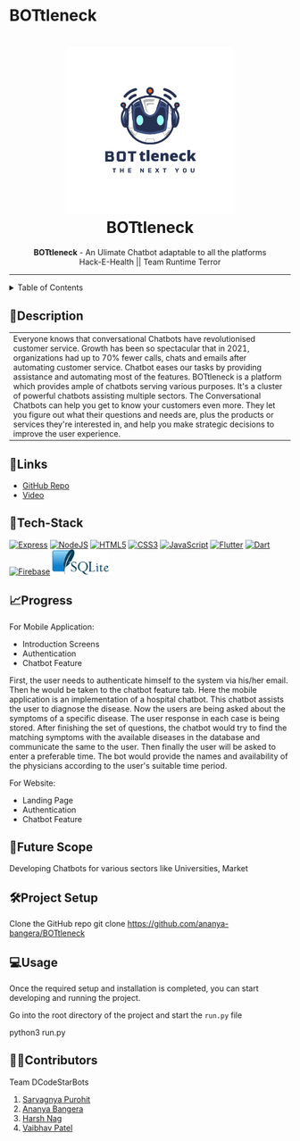 # BOTtleneck
<h1 align="center">
  <a href="https://github.com/ananya-bangera/BOTtleneck">
    <img src="https://github.com/ananya-bangera/BOTtleneck/blob/main/images/logo.png" alt="BOTtleneck" width="300" height="300">
  </a>
  <br>
  BOTtleneck
</h1>
 
<div align="center">
   <strong>BOTtleneck</strong> - An Ulimate Chatbot adaptable to all the platforms<br>
  Hack-E-Health || Team Runtime Terror
</div>

<hr>

<details>
<summary>Table of Contents</summary>

- [Description](#description)
- [Links](#links)
- [Tech Stack](#tech-stack)
- [Progress](#progress)
- [Future Scope](#future-scope)
- [Database Schema](#database-schema)
- [Project Setup](#project-setup)
- [Usage](#usage)
- [Contributors](#contributors)

</details>

## 📝Description

<table>
  <tr>
    <td>
     Everyone knows that conversational Chatbots have revolutionised customer service. Growth has been so spectacular that in 2021, organizations had up to 70% fewer calls, chats and emails after automating customer service. Chatbot eases our tasks by providing assistance and automating most of the features. BOTtleneck is a platform which provides ample of chatbots serving various purposes. It's a cluster of powerful chatbots assisting multiple sectors. The Conversational Chatbots can help you get to know your customers even more. They let you figure out what their questions and needs are, plus the products or services they're interested in, and help you make strategic decisions to improve the user experience.
    </td>
  </tr>
  </table>
  
## 🔗Links

- [GitHub Repo](https://github.com/ananya-bangera/BOTtleneck)
- [Video]()

## 🤖Tech-Stack
<a href="https://expressjs.com/" title="Express"><img src="https://github.com/get-icon/geticon/blob/master/icons/express.svg" alt="Express" height="45px"/></a>
<a href="https://nodejs.org/en/" title="NodeJS"><img src="https://github.com/get-icon/geticon/blob/master/icons/nodejs.svg" alt="NodeJS"  height="45px"></a>
<a href="https://www.w3.org/TR/html5/" title="HTML5"><img src="https://github.com/get-icon/geticon/raw/master/icons/html-5.svg" alt="HTML5" width="45px" height="45px"></a>
<a href="https://www.w3.org/TR/CSS/" title="CSS3"><img src="https://github.com/get-icon/geticon/raw/master/icons/css-3.svg" alt="CSS3" width="45px" height="45px"></a>
<a href="https://developer.mozilla.org/en-US/docs/Web/JavaScript" title="JavaScript"><img src="https://github.com/get-icon/geticon/raw/master/icons/javascript.svg" alt="JavaScript" width="45px" height="45px"></a>
<a href="https://flutter.dev/" title="Flutter"><img src="https://github.com/get-icon/geticon/blob/master/icons/flutter.svg" alt="Flutter" width="45px" height="45px"></a>
<a href="https://dart.dev/" title="Dart"><img src="https://github.com/get-icon/geticon/blob/master/icons/dart.svg" alt="Dart" width="45px" height="45px"></a>
<a href="https://firebase.google.com/" title="Firebase"><img src="https://github.com/get-icon/geticon/blob/master/icons/firebase.svg" alt="Firebase" width="45px" height="45px"></a>
<a href="https://developer.mozilla.org/en-US/docs/Web/JavaScript" title="SQLite"><img src="https://github.com/ananya-bangera/BOTtleneck/blob/main/images/SQLite.png" alt="SQLite" height="45px"></a>

## 📈Progress
For Mobile Application:
- Introduction Screens
- Authentication
- Chatbot Feature  

First, the user needs to authenticate himself to the system via his/her email. Then he would be taken to the chatbot feature tab. Here the mobile application is an implementation of a hospital chatbot. This chatbot assists the user to diagnose the disease. Now the users are being asked about the symptoms of a specific disease. The user response in each case is being stored. After finishing the set of questions, the chatbot would try to find the matching symptoms with the available diseases in the database and communicate the same to the user. Then finally the user will be asked to enter a preferable time. The bot would provide the names and availability of the physicians according to the user's suitable time period.

For Website:
- Landing Page
- Authentication
- Chatbot Feature  



## 🔮Future Scope
Developing Chatbots for various sectors like Universities, Market

## 🛠Project Setup
Clone the GitHub repo git clone https://github.com/ananya-bangera/BOTtleneck
  
## 💻Usage

Once the required setup and installation is completed, you can start developing and running the project.

Go into the root directory of the project and start the `run.py` file
  
  python3 run.py
  

## 👩‍💻Contributors

Team DCodeStarBots

1. [Sarvagnya Purohit](https://github.com/saRvaGnyA)
2. [Ananya Bangera](https://github.com/ananya-bangera)
3. [Harsh Nag](https://github.com/Jigsaw-23122002)
4. [Vaibhav Patel](https://github.com/noobCoderVP)
